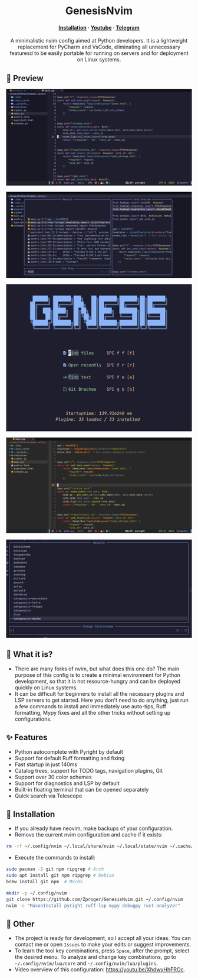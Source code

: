 
<h1 align="center">GenesisNvim</h1>

<h4 align="center">
  <a href="https://github.com/Zproger/GenesisNvim#-installation">Installation</a>
  ·
  <a href="https://www.youtube.com/@zproger">Youtube</a>
  ·
  <a href="https://t.me/codeblog8">Telegram</a>
</h4>

<p align="center">
A minimalistic nvim config aimed at Python developers. It is a lightweight replacement for PyCharm and VsCode, eliminating all unnecessary featuresd to be easily portable for running on servers and for deployment on Linux systems.
</p>

## 🌟 Preview
![Images](Images/1.png)

![Images](Images/2.png)

![Images](Images/3.png)

![Images](Images/4.png)

![Images](Images/5.png)

## 🌟 What it is?
- There are many forks of nvim, but what does this one do? The main purpose of this config is to create a minimal environment for Python development, so that it is not resource-hungry and can be deployed quickly on Linux systems.
- It can be difficult for beginners to install all the necessary plugins and LSP servers to get started. Here you don't need to do anything, just run a few commands to install and immediately use auto-tips, Ruff formatting, Mypy fixes and all the other tricks without setting up configurations.

## ✨ Features
- Python autocomplete with Pyright by default
- Support for default Ruff formatting and fixing
- Fast startup in just 140ms
- Catalog trees, support for TODO tags, navigation plugins, Git
- Support over 30 color schemes
- Support for diagnostics and LSP by default
- Built-in floating terminal that can be opened separately
- Quick search via Telescope

## 🌟 Installation
- If you already have neovim, make backups of your configuration.
- Remove the current nvim configuration and cache if it exists:

```sh
rm -rf ~/.config/nvim ~/.local/share/nvim ~/.local/state/nvim ~/.cache/nvim
```

- Execute the commands to install:

```sh
sudo pacman -S git npm ripgrep # Arch
sudo apt install git npm ripgrep # Debian
brew install git npm  # MacOS
```

```sh
mkdir -p ~/.config/nvim
git clone https://github.com/Zproger/GenesisNvim.git ~/.config/nvim
nvim -c "MasonInstall pyright ruff-lsp mypy debugpy rust-analyzer"
```

## 🌟 Other
- The project is ready for development, so I accept all your ideas. You can contact me or open `Issues` to make your edits or suggest improvements.
- To learn the tool key combinations, press `Space`, after the prompt, select the desired menu. To analyze and change key combinations, go to `~/.config/nvim/lua/core` and `~/.config/nvim/lua/plugins`.
- Video overview of this configuration: https://youtu.be/XhdwvHhFROc.
